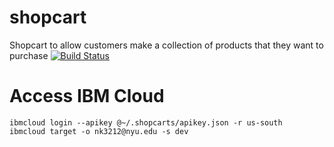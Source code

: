 # shopcart
Shopcart to allow customers make a collection of products that they want to purchase
[![Build Status](https://github.com/shopcarts-nyu/shopcart/actions/workflows/tdd.yml/badge.svg)](https://github.com/shopcarts-nyu/shopcart/actions)

# Access IBM Cloud 
```
ibmcloud login --apikey @~/.shopcarts/apikey.json -r us-south
ibmcloud target -o nk3212@nyu.edu -s dev
```
